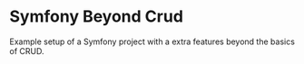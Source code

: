 # Symfony Beyond Crud

Example setup of a Symfony project with a extra features beyond the basics of CRUD.